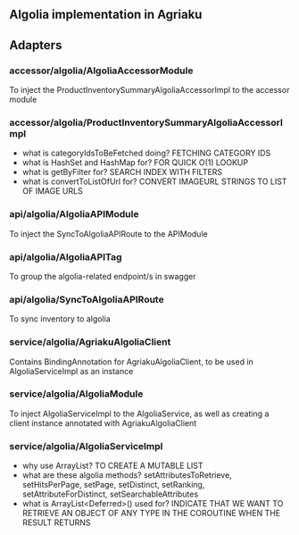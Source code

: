 ## Algolia implementation in Agriaku

## Adapters

### accessor/algolia/AlgoliaAccessorModule

To inject the ProductInventorySummaryAlgoliaAccessorImpl to the accessor module

### accessor/algolia/ProductInventorySummaryAlgoliaAccessorImpl

- what is categoryIdsToBeFetched doing? FETCHING CATEGORY IDS
- what is HashSet and HashMap for? FOR QUICK O(1) LOOKUP
- what is getByFilter for? SEARCH INDEX WITH FILTERS
- what is convertToListOfUrl for? CONVERT IMAGEURL STRINGS TO LIST OF IMAGE URLS

### api/algolia/AlgoliaAPIModule

To inject the SyncToAlgoliaAPIRoute to the APIModule

### api/algolia/AlgoliaAPITag

To group the algolia-related endpoint/s in swagger

### api/algolia/SyncToAlgoliaAPIRoute

To sync inventory to algolia

### service/algolia/AgriakuAlgoliaClient

Contains BindingAnnotation for AgriakuAlgoliaClient, to be used in AlgoliaServiceImpl as an instance

### service/algolia/AlgoliaModule

To inject AlgoliaServiceImpl to the AlgoliaService, as well as creating a client instance annotated with AgriakuAlgoliaClient

### service/algolia/AlgoliaServiceImpl

- why use ArrayList? TO CREATE A MUTABLE LIST
- what are these algolia methods? setAttributesToRetrieve, setHitsPerPage, setPage, setDistinct, setRanking, setAttributeForDistinct, setSearchableAttributes
- what is ArrayList<Deferred<Any>>() used for? INDICATE THAT WE WANT TO RETRIEVE AN OBJECT OF ANY TYPE IN THE COROUTINE WHEN THE RESULT RETURNS
